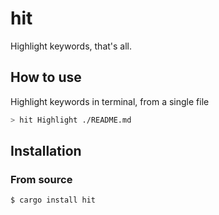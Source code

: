 # hit

Highlight keywords, that's all.


## How to use

Highlight keywords in terminal, from a single file

```bash
> hit Highlight ./README.md
```


## Installation

### From source

```
$ cargo install hit
```
